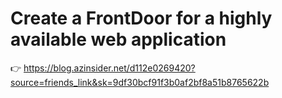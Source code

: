 # Create a FrontDoor for a highly available web application

👉 https://blog.azinsider.net/d112e0269420?source=friends_link&sk=9df30bcf91f3b0af2bf8a51b8765622b

